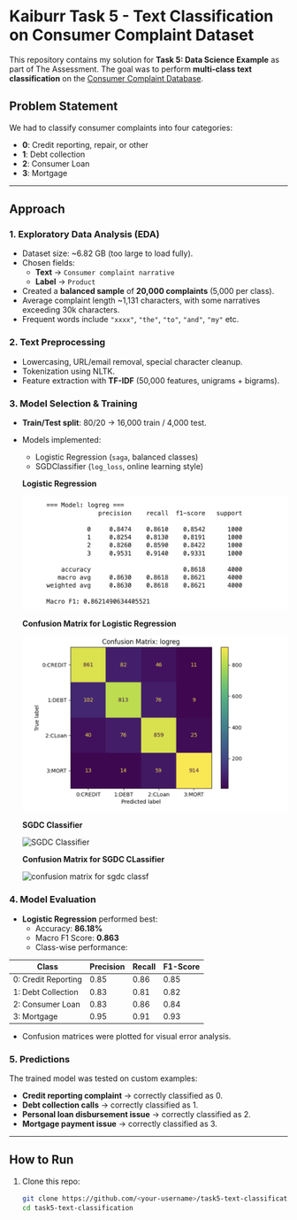 # Kaiburr Task 5 - Text Classification on Consumer Complaint Dataset  

This repository contains my solution for **Task 5: Data Science Example** as part of The Assessment. The goal was to perform **multi-class text classification** on the [Consumer Complaint Database](https://catalog.data.gov/dataset/consumer-complaint-database).  

## Problem Statement  
We had to classify consumer complaints into four categories:  

- **0**: Credit reporting, repair, or other  
- **1**: Debt collection  
- **2**: Consumer Loan  
- **3**: Mortgage  

---

## Approach  

### 1. Exploratory Data Analysis (EDA)  
- Dataset size: ~6.82 GB (too large to load fully).  
- Chosen fields:  
  - **Text** → `Consumer complaint narrative`  
  - **Label** → `Product`  
- Created a **balanced sample** of **20,000 complaints** (5,000 per class).  
- Average complaint length ~1,131 characters, with some narratives exceeding 30k characters.  
- Frequent words include `"xxxx"`, `"the"`, `"to"`, `"and"`, `"my"` etc.  

### 2. Text Preprocessing  
- Lowercasing, URL/email removal, special character cleanup.  
- Tokenization using NLTK.  
- Feature extraction with **TF-IDF** (50,000 features, unigrams + bigrams).  

### 3. Model Selection & Training  
- **Train/Test split**: 80/20 → 16,000 train / 4,000 test.  
- Models implemented:  
  - Logistic Regression (`saga`, balanced classes)  
  - SGDClassifier (`log_loss`, online learning style)


  **Logistic Regression**


  ![Logistic Regression](https://github.com/Mathivathani-G/kaiburr-task5-Data-Science/blob/main/Logistic%20Regression.png)


  **Confusion Matrix for Logistic Regression**

  ![Confusion matrix log reg](https://github.com/Mathivathani-G/kaiburr-task5-Data-Science/blob/main/Confusion%20matrix%20Logistic%20Regression.png)

  **SGDC Classifier**

  ![SGDC Classifier]()

  **Confusion Matrix for SGDC CLassifier**

  ![confusion matrix for sgdc classf]()

### 4. Model Evaluation  
- **Logistic Regression** performed best:  
  - Accuracy: **86.18%**  
  - Macro F1 Score: **0.863**  
  - Class-wise performance:  

| Class | Precision | Recall | F1-Score |
|-------|-----------|--------|----------|
| 0: Credit Reporting | 0.85 | 0.86 | 0.85 |
| 1: Debt Collection | 0.83 | 0.81 | 0.82 |
| 2: Consumer Loan | 0.83 | 0.86 | 0.84 |
| 3: Mortgage | 0.95 | 0.91 | 0.93 |

- Confusion matrices were plotted for visual error analysis.  

### 5. Predictions  
The trained model was tested on custom examples:  
- **Credit reporting complaint** → correctly classified as 0.  
- **Debt collection calls** → correctly classified as 1.  
- **Personal loan disbursement issue** → correctly classified as 2.  
- **Mortgage payment issue** → correctly classified as 3.  

---

## How to Run  

1. Clone this repo:  
   ```bash
   git clone https://github.com/<your-username>/task5-text-classification.git
   cd task5-text-classification
